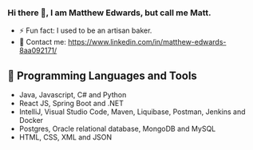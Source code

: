 ### Hi there 👋, I am Matthew Edwards, but call me Matt.

- ⚡ Fun fact: I used to be an artisan baker.
- :calling: Contact me: https://www.linkedin.com/in/matthew-edwards-8aa092171/

## 🧰 Programming Languages and Tools
- Java, Javascript, C# and Python
- React JS, Spring Boot and .NET
- IntelliJ, Visual Studio Code,  Maven, Liquibase, Postman, Jenkins and Docker
- Postgres, Oracle relational database, MongoDB and MySQL
- HTML, CSS, XML and JSON







